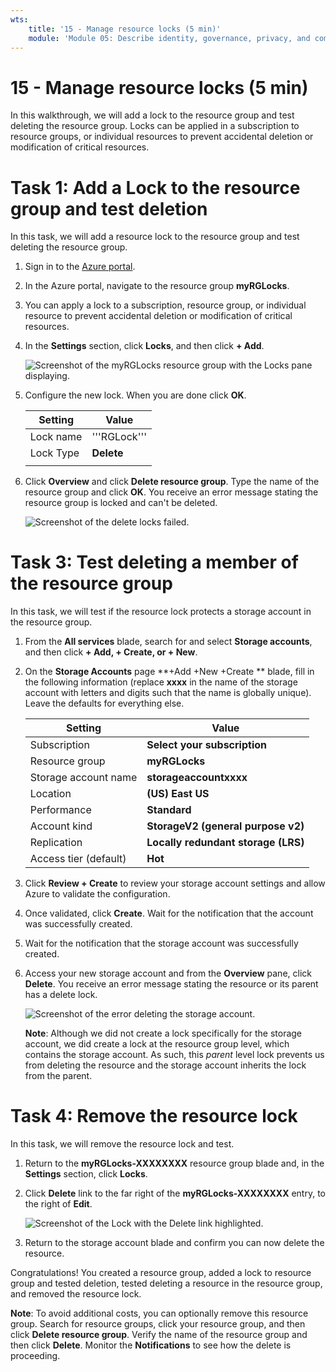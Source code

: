 ```yaml
---
wts:
    title: '15 - Manage resource locks (5 min)'
    module: 'Module 05: Describe identity, governance, privacy, and compliance features'
---
```

# 15 - Manage resource locks (5 min)

In this walkthrough, we will add a lock to the resource group and test deleting the resource group. Locks can be applied in a subscription to resource groups, or individual resources to prevent accidental deletion or modification of critical resources.  


# Task 1:  Add a Lock to the resource group and test deletion

In this task, we will add a resource lock to the resource group and test deleting the resource group. 

1. Sign in to the [Azure portal](https://portal.azure.com).

2. In the Azure portal, navigate to the resource group **myRGLocks**.

3. You can apply a lock to a subscription, resource group, or individual resource to prevent accidental deletion or modification of critical resources. 

4. In the **Settings** section, click **Locks**, and then click **+ Add**. 

    ![Screenshot of the myRGLocks resource group with the Locks pane displaying.](../images/1601.png)

5. Configure the new lock. When you are done click **OK**. 

    | Setting | Value |
    | -- | -- |
    | Lock name | '''RGLock''' |
    | Lock Type | **Delete** |
    | | |

6. Click **Overview** and click **Delete resource group**. Type the name of the resource group and click **OK**. You receive an error message stating the resource group is locked and can't be deleted.

    ![Screenshot of the delete locks failed.](../images/1602.png)

# Task 3: Test deleting a member of the resource group

In this task, we will test if the resource lock protects a storage account in the resource group. 

1. From the **All services** blade, search for and select **Storage accounts**, and then click **+ Add, + Create, or + New**. 

2. On the **Storage Accounts** page **+Add +New +Create ** blade, fill in the following information (replace **xxxx** in the name of the storage account with letters and digits such that the name is globally unique). Leave the defaults for everything else.

    | Setting | Value | 
    | --- | --- |
    | Subscription | **Select your subscription** |
    | Resource group | **myRGLocks** |
    | Storage account name | **storageaccountxxxx** |
    | Location | **(US) East US**  |
    | Performance | **Standard** |
    | Account kind | **StorageV2 (general purpose v2)** |
    | Replication | **Locally redundant storage (LRS)** |
    | Access tier (default) | **Hot** |
   

3. Click **Review + Create** to review your storage account settings and allow Azure to validate the configuration. 

4. Once validated, click **Create**. Wait for the notification that the account was successfully created. 

5.  Wait for the notification that the storage account was successfully created. 

6. Access your new storage account and from the **Overview** pane, click **Delete**. You receive an error message stating the resource or its parent has a delete lock. 

    ![Screenshot of the error deleting the storage account.](../images/1603.png)

    **Note**: Although we did not create a lock specifically for the storage account, we did create a lock at the resource group level, which contains the storage account. As such, this *parent* level lock prevents us from deleting the resource and the storage account inherits the lock from the parent.

# Task 4: Remove the resource lock

In this task, we will remove the resource lock and test. 

1. Return to the **myRGLocks-XXXXXXXX** resource group blade and, in the **Settings** section, click **Locks**.
    
2. Click **Delete** link to the far right of the **myRGLocks-XXXXXXXX** entry, to the right of **Edit**.

    ![Screenshot of the Lock with the Delete link highlighted.](../images/1604.png)

3. Return to the storage account blade and confirm you can now delete the resource.

Congratulations! You created a resource group, added a lock to resource group and tested deletion, tested deleting a resource in the resource group, and removed the resource lock. 

**Note**: To avoid additional costs, you can optionally remove this resource group. Search for resource groups, click your resource group, and then click **Delete resource group**. Verify the name of the resource group and then click **Delete**. Monitor the **Notifications** to see how the delete is proceeding.
